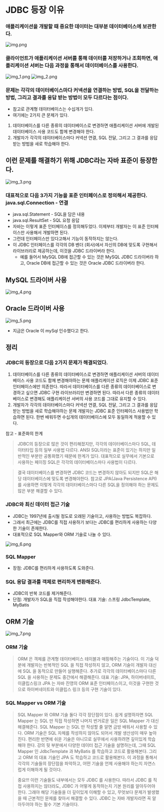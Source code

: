 # JDBC 등장 이유
### 애플리케이션을 개발할 때 중요한 데이터는 대부분 데이터베이스에 보관한다.
![img.png](img.png)
### 클라이언트가 애플리케이션 서버를 통해 데이터를 저장하거나 조회하면, 애플리케이션 서버는 다음 과정을 통해서 데이터베이스를 사용한다.
![img_1.png](img_1.png)
![img_2.png](img_2.png)

### 문제는 각각의 데이터베이스마다 커넥션을 연결하는 방법, SQL을 전달하는 방법, 그리고 결과를 응답 받는 방법이 모두 다르다는 점이다.
- 참고로 관계형 데이터베이스는 수십개가 있다.
- 여기에는 2가지 큰 문제가 있다.
1. 데이터베이스를 다른 종류의 데이터베이스로 변경하면 애플리케이션 서버에 개발된 데이터베이스 사용
   코드도 함께 변경해야 한다.
2. 개발자가 각각의 데이터베이스마다 커넥션 연결, SQL 전달, 그리고 그 결과를 응답 받는 방법을 새로
   학습해야 한다.

## 이런 문제를 해결하기 위해 JDBC라는 자바 표준이 등장한다.
![img_3.png](img_3.png)

### 대표적으로 다음 3가지 기능을 표준 인터페이스로 정의해서 제공한다. java.sql.Connection - 연결
- java.sql.Statement - SQL을 담은 내용
- java.sql.ResultSet - SQL 요청 응답
- 자바는 이렇게 표준 인터페이스를 정의해두었다. 이제부터 개발자는 이 표준 인터페이스만 사용해서 개발하면 된다.
- 그런데 인터페이스만 있다고해서 기능이 동작하지는 않는다.
- 이 JDBC 인터페이스를 각각의 DB 벤더 (회사)에서 자신의 DB에 맞도록 구현해서 라이브러리로 제공하는데, 이것을 JDBC 드라이버라 한다.
  - 예를 들어서 MySQL DB에 접근할 수 있는 것은 MySQL JDBC 드라이버라 하고, Oracle DB에 접근할 수 있는 것은 Oracle JDBC 드라이버라 한다.

## MySQL 드라이버 사용
![img_4.png](img_4.png)

## Oracle 드라이버 사용
![img_5.png](img_5.png)

- 지금은 Oracle 이 mySql 인수했다고 한다.

## 정리
### JDBC의 등장으로 다음 2가지 문제가 해결되었다.
1. 데이터베이스를 다른 종류의 데이터베이스로 변경하면 애플리케이션 서버의 데이터베이스 사용 코드도
   함께 변경해야하는 문제
   애플리케이션 로직은 이제 JDBC 표준 인터페이스에만 의존한다. 따라서 데이터베이스를 다른 종류의 데이터베이스로 변경하고 싶으면 JDBC 구현 라이브러리만 변경하면 된다. 따라서 다른 종류의 데이터베이스로 변경해도 애플리케이션 서버의 사용 코드를 그대로 유지할 수 있다.
2. 개발자가 각각의 데이터베이스마다 커넥션 연결, SQL 전달, 그리고 그 결과를 응답 받는 방법을 새로 학습해야하는 문제
   개발자는 JDBC 표준 인터페이스 사용법만 학습하면 된다. 한번 배워두면 수십개의 데이터베이스에 모두 동일하게 적용할 수 있다.

참고 - 표준화의 한계
> JDBC의 등장으로 많은 것이 편리해졌지만, 각각의 데이터베이스마다 SQL, 데이터타입 등의 일부 사용법
다르다. ANSI SQL이라는 표준이 있기는 하지만 일반적인 부분만 공통화했기 때문에 한계가 있다. 대표적으로 실무에서 기본으로 사용하는 페이징 SQL은 각각의 데이터베이스마다 사용법이 다르다.

> 결국 데이터베이스를 변경하면 JDBC 코드는 변경하지 않아도 되지만 SQL은 해당 데이터베이스에 맞도록 변경해야한다.
> 참고로 JPA(Java Persistence API)를 사용하면 이렇게 각각의 데이터베이스마다 다른 SQL을 정의해야 하는 문제도 많은 부분 해결할 수 있다.

### JDBC와 최신 데이터 접근 기술
- JDBC는 1997년에 출시될 정도로 오래된 기술이고, 사용하는 방법도 복잡하다.
- 그래서 최근에는 JDBC를 직접 사용하기 보다는 JDBC를 편리하게 사용하는 다양한 기술이 존재한다.
- 대표적으로 SQL Mapper와 ORM 기술로 나눌 수 있다.

![img_6.png](img_6.png)

### SQL Mapper
- 장점: JDBC를 편리하게 사용하도록 도와준다.
### SQL 응답 결과를 객체로 편리하게 변환해준다.
- JDBC의 반복 코드를 제거해준다.
- 단점: 개발자가 SQL을 직접 작성해야한다. 대표 기술: 스프링 JdbcTemplate, MyBatis

## ORM 기술
![img_7.png](img_7.png)

### ORM 기술
>ORM 은 객체를 관계형 데이터베이스 테이블과 매핑해주는 기술이다.
이 기술 덕분에 개발자는 반복적인 SQL 을 직접 작성하지 않고, ORM 기술이 개발자 대신에 SQL 을 동적으로 만들어 실행해준다.
추가로 각각의 데이터베이스마다 다른 SQL 을 사용하는 문제도 중간에서 해결해준다. 대표 기술: JPA, 하이버네이트, 이클립스링크
JPA 는 자바 진영의 ORM 표준 인터페이스이고, 이것을 구현한 것으로 하이버네이트와 이클립스 링크 등의 구현 기술이 있다.
### SQL Mapper vs ORM 기술
> SQL Mapper 와 ORM 기술 둘다 각각 장단점이 있다.
쉽게 설명하자면 SQL Mapper 는 SQL 만 직접 작성하면 나머지 번거로운 일은 SQL Mapper 가 대신 해결해준다. SQL Mapper 는 SQL 만 작성할 줄 알면 금방 배워서 사용할 수 있다.
ORM 기술은 SQL 자체를 작성하지 않아도 되어서 개발 생산성이 매우 높아진다. 편리한 반면에 쉬운 기술은 아니므로 실무에서 사용하려면 깊이있게 학습해야 한다.
강의 뒷 부분에서 다양한 데이터 접근 기술을 설명하는데, 그때 SQL Mapper 인 JdbcTemplate 과 MyBatis 를 학습하고 코드로
활용해본다. 그리고 ORM 의 대표 기술인 JPA 도 학습하고 코드로 활용해본다. 이 과정을 통해서 각각의 기술들의 장단점을 파악하고, 어떤 기술을 언제 사용해야 하는지 자연스럽게 이해하게 될 것이다.

> 중요!!! 이런 기술들도 내부에서는 모두 JDBC 를 사용한다. 따라서 JDBC 를 직접 사용하지는 않더라도, JDBC 가
어떻게 동작하는지 기본 원리를 알아두어야 한다. 그래야 해당 기술들을 더 깊이있게 이해할 수 있고, 무엇보다 문제가 발생했을 때 근본적인 문제를 찾아서 해결할 수 있다.
JDBC 는 자바 개발자라면 꼭 알아두어야 하는 필수 기본 기술이다.

